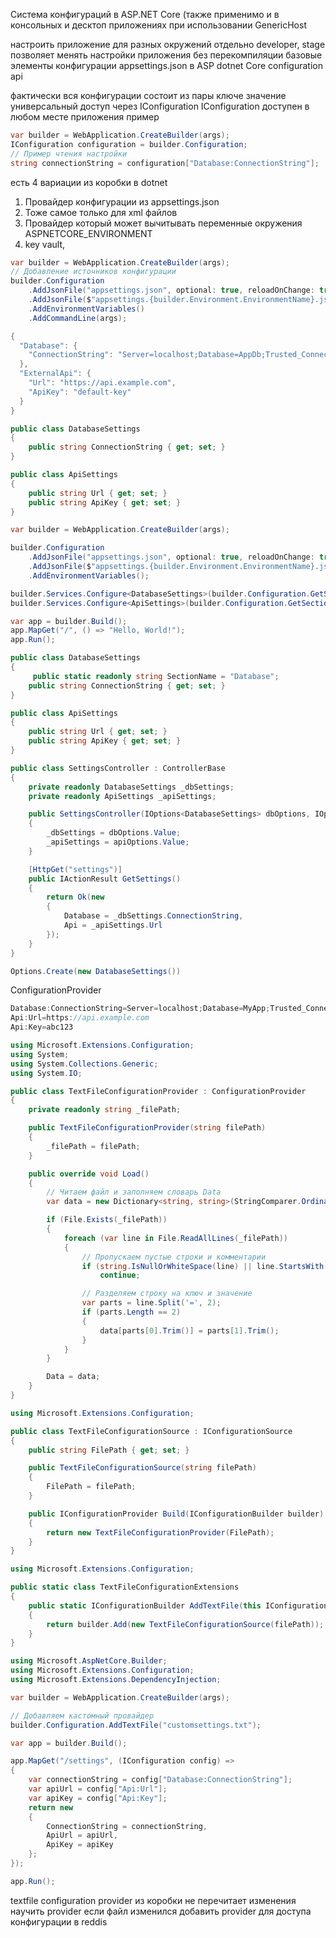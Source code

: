 Система конфигураций в ASP.NET Core (также применимо и в консольных и десктоп приложениях при использовании  GenericHost

настроить приложение для разных окружений
отдельно developer, stage
позволяет менять настройки приложения без перекомпиляции
базовые элементы конфигурации
appsettings.json
в ASP dotnet Core configuration api

фактически вся конфигурации состоит из пары ключе значение
универсальный доступ через IConfiguration
IConfiguration доступен в любом месте приложения
пример
```csharp
var builder = WebApplication.CreateBuilder(args);
IConfiguration configuration = builder.Configuration;
// Пример чтения настройки
string connectionString = configuration["Database:ConnectionString"];
```

есть 4 вариации из коробки в dotnet
1. Провайдер конфигурации из appsettings.json
2. Тоже самое только для xml файлов
3. Провайдер который может вычитывать переменные окружения ASPNETCORE_ENVIRONMENT
4. key vault, 

```csharp
var builder = WebApplication.CreateBuilder(args);
// Добавление источников конфигурации
builder.Configuration
    .AddJsonFile("appsettings.json", optional: true, reloadOnChange: true)
    .AddJsonFile($"appsettings.{builder.Environment.EnvironmentName}.json", optional: true)
    .AddEnvironmentVariables()
    .AddCommandLine(args);

```


```csharp
{
  "Database": {
    "ConnectionString": "Server=localhost;Database=AppDb;Trusted_Connection=True;"
  },
  "ExternalApi": {
    "Url": "https://api.example.com",
    "ApiKey": "default-key"
  }
}
```


```csharp
public class DatabaseSettings
{
    public string ConnectionString { get; set; }
}

public class ApiSettings
{
    public string Url { get; set; }
    public string ApiKey { get; set; }
}

```

```csharp
var builder = WebApplication.CreateBuilder(args);

builder.Configuration
    .AddJsonFile("appsettings.json", optional: true, reloadOnChange: true)
    .AddJsonFile($"appsettings.{builder.Environment.EnvironmentName}.json", optional: true)
    .AddEnvironmentVariables();

builder.Services.Configure<DatabaseSettings>(builder.Configuration.GetSection("Database"));
builder.Services.Configure<ApiSettings>(builder.Configuration.GetSection("ExternalApi"));

var app = builder.Build();
app.MapGet("/", () => "Hello, World!");
app.Run();

```


```csharp
public class DatabaseSettings
{
     public static readonly string SectionName = "Database";
    public string ConnectionString { get; set; }
}

public class ApiSettings
{
    public string Url { get; set; }
    public string ApiKey { get; set; }
}

```


```csharp
public class SettingsController : ControllerBase
{
    private readonly DatabaseSettings _dbSettings;
    private readonly ApiSettings _apiSettings;

    public SettingsController(IOptions<DatabaseSettings> dbOptions, IOptions<ApiSettings> apiOptions)
    {
        _dbSettings = dbOptions.Value;
        _apiSettings = apiOptions.Value;
    }

    [HttpGet("settings")]
    public IActionResult GetSettings()
    {
        return Ok(new
        {
            Database = _dbSettings.ConnectionString,
            Api = _apiSettings.Url
        });
    }
}

```

```csharp
Options.Create(new DatabaseSettings())
```

ConfigurationProvider

```csharp
Database:ConnectionString=Server=localhost;Database=MyApp;Trusted_Connection=True;
Api:Url=https://api.example.com
Api:Key=abc123
```


```csharp
using Microsoft.Extensions.Configuration;
using System;
using System.Collections.Generic;
using System.IO;

public class TextFileConfigurationProvider : ConfigurationProvider
{
    private readonly string _filePath;

    public TextFileConfigurationProvider(string filePath)
    {
        _filePath = filePath;
    }

    public override void Load()
    {
        // Читаем файл и заполняем словарь Data
        var data = new Dictionary<string, string>(StringComparer.OrdinalIgnoreCase);

        if (File.Exists(_filePath))
        {
            foreach (var line in File.ReadAllLines(_filePath))
            {
                // Пропускаем пустые строки и комментарии
                if (string.IsNullOrWhiteSpace(line) || line.StartsWith("#"))
                    continue;

                // Разделяем строку на ключ и значение
                var parts = line.Split('=', 2);
                if (parts.Length == 2)
                {
                    data[parts[0].Trim()] = parts[1].Trim();
                }
            }
        }

        Data = data;
    }
}
```

```csharp
using Microsoft.Extensions.Configuration;

public class TextFileConfigurationSource : IConfigurationSource
{
    public string FilePath { get; set; }

    public TextFileConfigurationSource(string filePath)
    {
        FilePath = filePath;
    }

    public IConfigurationProvider Build(IConfigurationBuilder builder)
    {
        return new TextFileConfigurationProvider(FilePath);
    }
}
```


```csharp
using Microsoft.Extensions.Configuration;

public static class TextFileConfigurationExtensions
{
    public static IConfigurationBuilder AddTextFile(this IConfigurationBuilder builder, string filePath)
    {
        return builder.Add(new TextFileConfigurationSource(filePath));
    }
}
```


```csharp
using Microsoft.AspNetCore.Builder;
using Microsoft.Extensions.Configuration;
using Microsoft.Extensions.DependencyInjection;

var builder = WebApplication.CreateBuilder(args);

// Добавляем кастомный провайдер
builder.Configuration.AddTextFile("customsettings.txt");

var app = builder.Build();

app.MapGet("/settings", (IConfiguration config) =>
{
    var connectionString = config["Database:ConnectionString"];
    var apiUrl = config["Api:Url"];
    var apiKey = config["Api:Key"];
    return new
    {
        ConnectionString = connectionString,
        ApiUrl = apiUrl,
        ApiKey = apiKey
    };
});

app.Run();
```

textfile configuration provider
из коробки не перечитает изменения 
научить provider если файл изменился
добавить provider для доступа конфигурации в reddis